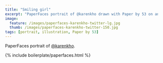 ```yaml
---
title: "Smiling girl"
excerpt: "PaperFaces portrait of @karenkho drawn with Paper by 53 on an iPad."
image: 
  feature: /images/paperfaces-karenkho-twitter-lg.jpg
  thumb: /images/paperfaces-karenkho-twitter-150.jpg
tags: [portrait, illustration, Paper by 53]
---
```


PaperFaces portrait of [@karenkho](http://twitter.com/karenkho).

{% include boilerplate/paperfaces.html %}